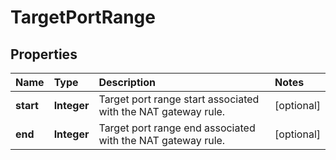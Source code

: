 # TargetPortRange

## Properties

| Name | Type | Description | Notes |
| :--- | :--- | :--- | :--- |
| **start** | **Integer** | Target port range start associated with the NAT gateway rule. | \[optional\] |
| **end** | **Integer** | Target port range end associated with the NAT gateway rule. | \[optional\] |

